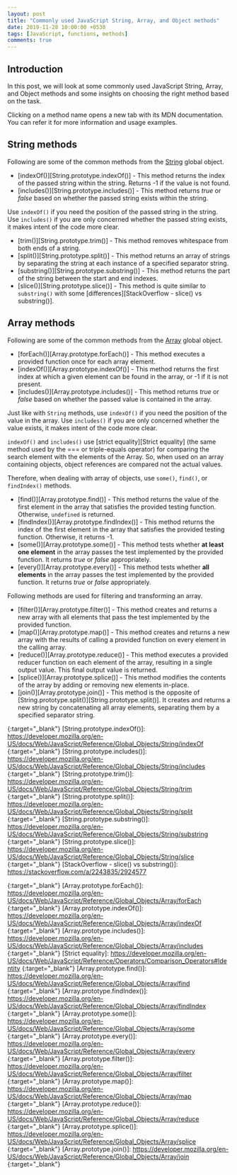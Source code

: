 ```yaml
---
layout: post
title: "Commonly used JavaScript String, Array, and Object methods"
date: 2019-11-28 10:00:00 +0530
tags: [JavaScript, functions, methods]
comments: true
---
```


## Introduction

In this post, we will look at some commonly used JavaScript String, Array, and Object methods and some insights on choosing the right method based on the task.

Clicking on a method name opens a new tab with its MDN documentation. You can refer it for more information and usage examples.

## String methods
Following are some of the common methods from the [String][String] global object.

- [indexOf()][String.prototype.indexOf()] - This method returns the index of the passed string within the string. Returns -1 if the value is not found.
- [includes()][String.prototype.includes()] - This method returns _true_ or _false_ based on whether the passed string exists within the string.

Use `indexOf()` if you need the position of the passed string in the string. Use `includes()` if you are only concerned whether the passed string exists, it makes intent of the code more clear.

- [trim()][String.prototype.trim()] - This method removes whitespace from both ends of a string.
- [split()][String.prototype.split()] - This method returns an array of strings by separating the string at each instance of a specified separator string.
- [substring()][String.prototype.substring()] - This method returns the part of the string between the start and end indexes.
- [slice()][String.prototype.slice()] - This method is quite similar to `substring()` with some [differences][StackOverflow - slice() vs substring()].

## Array methods
Following are some of the common methods from the [Array][Array] global object.

- [forEach()][Array.prototype.forEach()] - This method executes a provided function once for each array element.
- [indexOf()][Array.prototype.indexOf()] - This method returns the first index at which a given element can be found in the array, or -1 if it is not present.
- [includes()][Array.prototype.includes()] - This method returns _true_ or _false_ based on whether the passed value is contained in the array.

Just like with `String` methods, use `indexOf()` if you need the position of the value in the array. Use `includes()` if you are only concerned whether the value exists, it makes intent of the code more clear.

`indexOf()` and `includes()` use [strict equality][Strict equality] (the same method used by the === or triple-equals operator) for comparing the search element with the elements of the Array. So, when used on an array containing objects, object references are compared not the actual values.

Therefore, when dealing with array of objects, use `some()`, `find()`, or `findIndex()` methods.

- [find()][Array.prototype.find()] - This method returns the value of the first element in the array that satisfies the provided testing function. Otherwise, `undefined` is returned.
- [findIndex()][Array.prototype.findIndex()] - This method returns the index of the first element in the array that satisfies the provided testing function. Otherwise, it returns -1.
- [some()][Array.prototype.some()] - This method tests whether **at least one element** in the array passes the test implemented by the provided function. It returns _true_ or _false_ appropriately.
- [every()][Array.prototype.every()] - This method tests whether **all elements** in the array passes the test implemented by the provided function. It returns _true_ or _false_ appropriately.

Following methods are used for filtering and transforming an array.

- [filter()][Array.prototype.filter()] - This method creates and returns a new array with all elements that pass the test implemented by the provided function.
- [map()][Array.prototype.map()] - This method creates and returns a new array with the results of calling a provided function on every element in the calling array.
- [reduce()][Array.prototype.reduce()] - This method executes a provided reducer function on each element of the array, resulting in a single output value. This final output value is returned.
- [splice()][Array.prototype.splice()] - This method modifies the contents of the array by adding or removing new elements in-place.
- [join()][Array.prototype.join()] - This method is the opposite of [String.prototype.split()][String.prototype.split()]. It creates and returns a new string by concatenating all array elements, separating them by a specified separator string.

[String]: https://developer.mozilla.org/en-US/docs/Web/JavaScript/Reference/Global_Objects/String 
{:target="_blank"}
[String.prototype.indexOf()]: https://developer.mozilla.org/en-US/docs/Web/JavaScript/Reference/Global_Objects/String/indexOf 
{:target="_blank"}
[String.prototype.includes()]: https://developer.mozilla.org/en-US/docs/Web/JavaScript/Reference/Global_Objects/String/includes 
{:target="_blank"}
[String.prototype.trim()]: https://developer.mozilla.org/en-US/docs/Web/JavaScript/Reference/Global_Objects/String/trim 
{:target="_blank"}
[String.prototype.split()]: https://developer.mozilla.org/en-US/docs/Web/JavaScript/Reference/Global_Objects/String/split 
{:target="_blank"}
[String.prototype.substring()]: https://developer.mozilla.org/en-US/docs/Web/JavaScript/Reference/Global_Objects/String/substring 
{:target="_blank"}
[String.prototype.slice()]: https://developer.mozilla.org/en-US/docs/Web/JavaScript/Reference/Global_Objects/String/slice 
{:target="_blank"}
[StackOverflow - slice() vs substring()]: https://stackoverflow.com/a/2243835/2924577

[Array]: https://developer.mozilla.org/en-US/docs/Web/JavaScript/Reference/Global_Objects/Array
{:target="_blank"}
[Array.prototype.forEach()]: https://developer.mozilla.org/en-US/docs/Web/JavaScript/Reference/Global_Objects/Array/forEach 
{:target="_blank"}
[Array.prototype.indexOf()]: https://developer.mozilla.org/en-US/docs/Web/JavaScript/Reference/Global_Objects/Array/indexOf 
{:target="_blank"}
[Array.prototype.includes()]: https://developer.mozilla.org/en-US/docs/Web/JavaScript/Reference/Global_Objects/Array/includes 
{:target="_blank"}
[Strict equality]: https://developer.mozilla.org/en-US/docs/Web/JavaScript/Reference/Operators/Comparison_Operators#Identity 
{:target="_blank"}
[Array.prototype.find()]: https://developer.mozilla.org/en-US/docs/Web/JavaScript/Reference/Global_Objects/Array/find 
{:target="_blank"}
[Array.prototype.findIndex()]: https://developer.mozilla.org/en-US/docs/Web/JavaScript/Reference/Global_Objects/Array/findIndex
{:target="_blank"}
[Array.prototype.some()]: https://developer.mozilla.org/en-US/docs/Web/JavaScript/Reference/Global_Objects/Array/some 
{:target="_blank"}
[Array.prototype.every()]: https://developer.mozilla.org/en-US/docs/Web/JavaScript/Reference/Global_Objects/Array/every 
{:target="_blank"}
[Array.prototype.filter()]: https://developer.mozilla.org/en-US/docs/Web/JavaScript/Reference/Global_Objects/Array/filter 
{:target="_blank"}
[Array.prototype.map()]: https://developer.mozilla.org/en-US/docs/Web/JavaScript/Reference/Global_Objects/Array/map 
{:target="_blank"}
[Array.prototype.reduce()]: https://developer.mozilla.org/en-US/docs/Web/JavaScript/Reference/Global_Objects/Array/reduce 
{:target="_blank"}
[Array.prototype.splice()]: https://developer.mozilla.org/en-US/docs/Web/JavaScript/Reference/Global_Objects/Array/splice 
{:target="_blank"}
[Array.prototype.join()]: https://developer.mozilla.org/en-US/docs/Web/JavaScript/Reference/Global_Objects/Array/join 
{:target="_blank"}